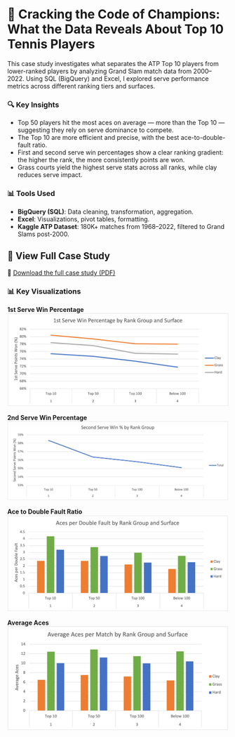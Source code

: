# 🎾 Cracking the Code of Champions: What the Data Reveals About Top 10 Tennis Players

This case study investigates what separates the ATP Top 10 players from lower-ranked players by analyzing Grand Slam match data from 2000–2022. Using SQL (BigQuery) and Excel, I explored serve performance metrics across different ranking tiers and surfaces.

### 🔍 Key Insights

- Top 50 players hit the most aces on average — more than the Top 10 — suggesting they rely on serve dominance to compete.
- The Top 10 are more efficient and precise, with the best ace-to-double-fault ratio.
- First and second serve win percentages show a clear ranking gradient: the higher the rank, the more consistently points are won.
- Grass courts yield the highest serve stats across all ranks, while clay reduces serve impact.

### 📊 Tools Used

- **BigQuery (SQL)**: Data cleaning, transformation, aggregation.
- **Excel**: Visualizations, pivot tables, formatting.
- **Kaggle ATP Dataset**: 180K+ matches from 1968–2022, filtered to Grand Slams post-2000.

## 📄 View Full Case Study 
📁 [Download the full case study (PDF)](Tennis_Case_Study_Cracking_The_Code.pdf)

### 📊 Key Visualizations

**1st Serve Win Percentage**
![1st Serve Win %](1st%20serve%20win%20%25.png)

**2nd Serve Win Percentage**
![2nd Serve Win %](2nd%20serve%20win%20%25.png)

**Ace to Double Fault Ratio**
![Aces to df ratio](Aces%20to%20df%20ratio.png)

**Average Aces**
![Avg aces](Avg%20aces.png)
